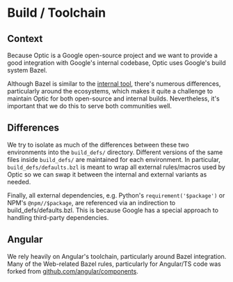 # Build / Toolchain

## Context

Because Optic is a Google open-source project and we want to provide a good integration with Google's internal codebase, Optic uses Google's build system Bazel.

Although Bazel is similar to the [internal tool](https://bazel.build/about/faq#did_you_rewrite_your_internal_tool_as_open-source_is_it_a_fork), there's numerous differences, particularly around the ecosystems, which makes it quite a challenge to maintain Optic for both open-source and internal builds. Nevertheless, it's important that we do this to serve both communities well.

## Differences

We try to isolate as much of the differences between these two environments into the `build_defs/` directory. Different versions of the same files inside `build_defs/` are maintained for each environment. In particular, `build_defs/defaults.bzl` is meant to wrap all external rules/macros used by Optic so we can swap it between the internal and external variants as needed.

Finally, all external dependencies, e.g. Python's `requirement('$package')` or NPM's `@npm//$package`, are referenced via an indirection to build_defs/defaults.bzl. This is because Google has a special approach to handling third-party dependencies.

## Angular

We rely heavily on Angular's toolchain, particularly around Bazel integration. Many of the Web-related Bazel rules, particularly for Angular/TS code was forked from [github.com/angular/components](https://github.com/angular/components).
